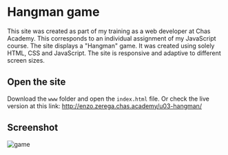 # Hangman game

This site was created as part of my training as a web developer at Chas Academy. This corresponds to an individual assignment of my JavaScript course. The site displays a "Hangman" game. It was created using solely HTML, CSS and JavaScript. The site is responsive and adaptive to different screen sizes.

## Open the site

Download the `www` folder and open the `index.html` file. Or check the live version at this link: http://enzo.zerega.chas.academy/u03-hangman/

## Screenshot



![game](https://user-images.githubusercontent.com/42303378/69045473-32148880-09f7-11ea-903f-a7f044e9c838.JPG)